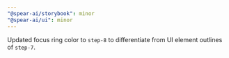 ```yaml
---
"@spear-ai/storybook": minor
"@spear-ai/ui": minor
---
```


Updated focus ring color to `step-8` to differentiate from UI element outlines of `step-7`.

